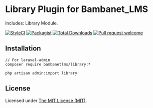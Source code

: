 Library Plugin  for Bambanet_LMS
===============================

Includes: Library Module. 

[![StyleCI](https://styleci.io/repos/98843192/shield?branch=master)](https://styleci.io/repos/98843192)
[![Packagist](https://img.shields.io/packagist/l/heinrich/library?maxAge=2592000)](https://packagist.org/packages/heinrich/library)
[![Total Downloads](https://img.shields.io/packagist/dt/heinrich/library?style=flat-square)](https://packagist.org/packages/heinrich/library)
[![Pull request welcome](https://img.shields.io/badge/pr-welcome-green.svg?style=flat-square)]()



## Installation

```shell
// For laravel-admin 
composer require bambanetlms/library:*
```
```shell
php artisan admin:import library
```

License
------------
Licensed under [The MIT License (MIT)](LICENSE).

